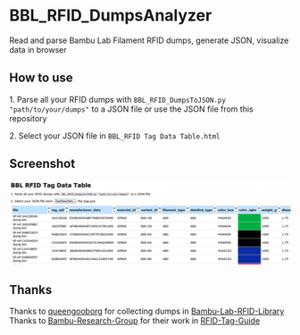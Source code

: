 # BBL_RFID_DumpsAnalyzer
Read and parse Bambu Lab Filament RFID dumps, generate JSON, visualize data in browser

## How to use
<p>1. Parse all your RFID dumps with <code>BBL_RFID_DumpsToJSON.py "path/to/your/dumps"</code> to a JSON file or use the JSON file from this repository</p>
<p>2. Select your JSON file in <code>BBL_RFID Tag Data Table.html</code></p>

## Screenshot
<img src="https://github.com/sepp89117/BBL_RFID_DumpsAnalyzer/blob/main/Screenshot_2025-06-28.png?raw=true" width="1000px"><br>

## Thanks
Thanks to <a href="https://github.com/queengooborg">queengooborg</a> for collecting dumps in <a href="https://github.com/queengooborg/Bambu-Lab-RFID-Library">Bambu-Lab-RFID-Library</a><br>
Thanks to <a href="https://github.com/Bambu-Research-Group">Bambu-Research-Group</a> for their work in <a href="https://github.com/Bambu-Research-Group/RFID-Tag-Guide">RFID-Tag-Guide</a>
